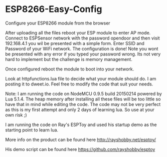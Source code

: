 # ESP8266-Easy-Config
Configure your ESP8266 module from the browser

After uploading all the files reboot your ESP module to enter AP mode. Connect to ESPSensor network with the password opendoor and then visit 192.168.4.1 you wil be presented with a simple form. Enter SSID and Password of your WiFi network. The configuration is done! Note you wont be presented with any error if you typed your password wrong. Its not very hard to implement but the challenge is memory management.

Once configured reboot the module to boot into your network. 

Look at httpfunctions.lua file to decide what your module should do. I am posting it to dweet.io. Feel free to modify the code that suit your needs.

Note: I am running the code on NodeMCU 0.9.5 build 20150214  powered by Lua 5.1.4. The heap memory after installing all these files will be too little so have that in mind while editing the code. The code may not be very perfect as this is my first attempt and only 2 days of learning lua. So use at your own risk ;) 

I am running the code on Ray's ESPToy and used his startup demo as the starting point to learn lua. 

More info on the product can be found here http://rayshobby.net/esptoy/

His demo script can be found here https://github.com/rayshobby/esptoy
